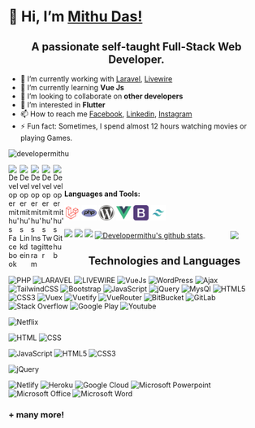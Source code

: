 # 👋 Hi, I’m [Mithu Das!](http://mithu.epizy.com)
## <center>A passionate self-taught Full-Stack Web Developer.</center>

- 🔭 I’m currently working with [Laravel](https://laravel.com/), [Livewire](https://laravel-livewire.com
)
- 🌱 I’m currently learning <strong>Vue Js</strong>
- 💞️ I’m looking to collaborate on <strong>other developers</strong>
- 👀 I’m interested in <strong>Flutter</strong>
- 📫 How to reach me <a href="https://www.facebook.com/developermithu">Facebook</a>, <a href="https://www.linkedin.com/in/developermithu">Linkedin</a>, <a href="https://www.instagram.com/developermithu">Instagram</a>
- ⚡ Fun fact: Sometimes, I spend almost 12 hours watching movies or playing Games.

<p align="left"> <img src="https://komarev.com/ghpvc/?username=developermithu&label=Views&color=blue&style=plastic" alt="developermithu" /> </p>

<a href="https://www.facebook.com/developermithu/">
  <img align="left" alt="Developermithu's Facebook" width="22px" src="https://cdn.jsdelivr.net/npm/simple-icons@v3/icons/facebook.svg" />
</a>
<a href="https://linkedin.com/in/developermithu">
  <img align="left" alt="Developermithu's Linkdein" width="22px" src="https://cdn.jsdelivr.net/npm/simple-icons@v3/icons/linkedin.svg" />
</a>
<a href="https://instagram.com/developermithu/">
  <img align="left" alt="Developermithu's Instagram" width="22px" src="https://cdn.jsdelivr.net/npm/simple-icons@v3/icons/instagram.svg" />
</a>
<a href="https://twitter.com/developermithu">
  <img align="left" alt="Developermithu's Twitter" width="22px" src="https://cdn.jsdelivr.net/npm/simple-icons@v3/icons/twitter.svg" />
</a>
<a href="https://github.com/developermithu">
  <img align="left" alt="Developermithu's Github" width="22px" src="https://cdn.jsdelivr.net/npm/simple-icons@v3/icons/github.svg" />
</a>


<br/>
<br/>

**Languages and Tools:**  

<code><img height="30" src="https://raw.githubusercontent.com/github/explore/80688e429a7d4ef2fca1e82350fe8e3517d3494d/topics/laravel/laravel.png"></code>
<code><img height="30" src="https://raw.githubusercontent.com/github/explore/80688e429a7d4ef2fca1e82350fe8e3517d3494d/topics/php/php.png"></code>
<code><img height="30" src="https://raw.githubusercontent.com/github/explore/80688e429a7d4ef2fca1e82350fe8e3517d3494d/topics/wordpress/wordpress.png"></code>
<code><img height="30" src="https://raw.githubusercontent.com/github/explore/80688e429a7d4ef2fca1e82350fe8e3517d3494d/topics/vue/vue.png"></code>
<code><img height="30" src="https://raw.githubusercontent.com/github/explore/80688e429a7d4ef2fca1e82350fe8e3517d3494d/topics/bootstrap/bootstrap.png"></code>
<code><img height="30" src="https://raw.githubusercontent.com/github/explore/80688e429a7d4ef2fca1e82350fe8e3517d3494d/topics/tailwind/tailwind.png"></code>    

![](https://github-profile-summary-cards.vercel.app/api/cards/profile-details?username=developermithu&theme=dracula)
![](https://github-profile-summary-cards.vercel.app/api/cards/repos-per-language?username=developermithu&theme=dracula) 
![](https://github-profile-summary-cards.vercel.app/api/cards/most-commit-language?username=developermithu&theme=dracula)
<a href="https://github.com/developermithu">
 <img align="center" src="https://github-readme-stats.vercel.app/api?username=developermithu&show_icons=true&theme=dracula&line_height=27" alt="Developermithu's github stats"/>
</a>
<a href="https://github.com/developermithu" style="margin-left:50px">
  <img align="center" src="https://github-readme-stats.vercel.app/api/top-langs/?username=developermithu&theme=dracula&hide_langs_below=1" />
</a>

<h2 align="center">
Technologies and Languages </h2>

![PHP](https://img.shields.io/badge/PHP-8892BF?style=flat-square&logoColor=white)
![LARAVEL](https://img.shields.io/badge/Laravel-ff2d20?style=flat-square&logo=laravel&logoColor=white)
![LIVEWIRE](https://img.shields.io/badge/Livewire-blue?style=flat-square&logo=livewire&logoColor=white)
![VueJs](https://img.shields.io/badge/VueJs-42b983?style=flat-square&logo=vuejs&logoColor=white)
![WordPress](https://img.shields.io/badge/WordPress-25D366?style=flat-square&logo=wordpress&logoColor=white)
![Ajax](https://img.shields.io/badge/Ajax-2CA5E0?style=flat-square&logo=ajax&logoColor=white)
![TailwindCSS](https://img.shields.io/badge/TailwindCSS-4f46e5?style=flat-square&logo=TailwindCSS&logoColor=white)
![Bootstrap](https://img.shields.io/badge/Bootstrap-00B2FF?style=flat-square&logo=Bootstrap&logoColor=white)
![JavaScript](https://img.shields.io/badge/JavaScript-8B89CC?style=flat-square&logo=JavaScript&logoColor=white)
![jQuery](https://img.shields.io/badge/jQuery-7289DA?style=flat-square&logo=jQuery&logoColor=white)
![MysQl](https://img.shields.io/badge/MysQl-2D8CFF?style=flat-square&logo=MysQl&logoColor=white)
![HTML5](https://img.shields.io/badge/HTML5-1877F2?style=flat-square&logo=html5&logoColor=white)
![CSS3](https://img.shields.io/badge/CSS3-E4405F?style=flat-square&logo=CSS3&logoColor=white)
![Vuex](https://img.shields.io/badge/Vuex-42b983?style=flat-square&logo=Vuex&logoColor=white)
![Vuetify](https://img.shields.io/badge/Vuetify-42b983?style=flat-square&logo=Vuetify&logoColor=white)
![VueRouter](https://img.shields.io/badge/Vue-Router-42b983?style=flat-square&logo=VueRouter)
![BitBucket](https://img.shields.io/badge/-BitBucket-darkblue?style=flat-square&logo=bitbucket)
![GitLab](https://img.shields.io/badge/GitLab-330F63?style=flat-square&logo=gitlab&logoColor=white)
![Stack Overflow](https://img.shields.io/badge/Stack_Overflow-FE7A16?style=flat-square&logo=stack-overflow&logoColor=white)
![Google Play](https://img.shields.io/badge/Google_Play-414141?style=flat-square&logo=google-play&logoColor=white)
![Youtube](https://img.shields.io/badge/YouTube-FF0000?style=flat-square&logo=youtube&logoColor=white)
<!-- ![Crunchyroll](https://img.shields.io/badge/Crunchyroll-F47521?style=flat-square&logo=crunchyroll&logoColor=white) -->
![Netflix](https://img.shields.io/badge/Netflix-E50914?style=flat-square&logo=netflix&logoColor=white)
<!-- ![c](https://img.shields.io/badge/C-00599C?style=flat-square&logo=c&logoColor=white) -->
<!-- ![C++](https://img.shields.io/badge/-C++-007ACC?style=flat-square&logo=cplusplus&logoColor=white) -->
<!-- ![C#](https://img.shields.io/badge/C%23-239120?style=flat-square&logo=c-sharp&logoColor=white)
![Python](https://img.shields.io/badge/Python-14354C?style=flat-square&logo=python&logoColor=white) -->
![HTML](https://img.shields.io/badge/HTML-239120?style=flat-square&logo=html5&logoColor=white)
![CSS](https://img.shields.io/badge/CSS-239120?&style=flat-square&logo=css3&logoColor=white)
<!-- ![.NET](https://img.shields.io/badge/.NET-5C2D91?style=flat-square&logo=.net&logoColor=white) -->
![JavaScript](https://img.shields.io/badge/-JavaScript-black?style=flat-square&logo=javascript)
![HTML5](https://img.shields.io/badge/HTML5-E34F26?style=flat-square&logo=html5&logoColor=white)
![CSS3](https://img.shields.io/badge/CSS3-1572B6?style=flat-square&logo=css3&logoColor=white)
<!-- ![Java](https://img.shields.io/badge/-Java-007396?style=flat-square&logo=java) -->
<!-- ![PHP](https://img.shields.io/badge/PHP-777BB4?style=flat-square&logo=php&logoColor=white) -->
<!-- ![Kotlin](https://img.shields.io/badge/Kotlin-0095D5?&style=flat-square&logo=kotlin&logoColor=white) -->
<!-- ![Go](https://img.shields.io/badge/Go-00ADD8?style=flat-square&logo=go&logoColor=white)
![MarkDown](https://img.shields.io/badge/Markdown-000000?style=flat-square&logo=markdown&logoColor=white)
![Shell Script](https://img.shields.io/badge/Shell_Script-121011?style=flat-square&logo=gnu-bash&logoColor=white) -->
![jQuery](https://img.shields.io/badge/jQuery-0769AD?style=flat-square&logo=jquery&logoColor=white)
<!-- ![dJango](https://img.shields.io/badge/Django-092E20?style=flat-square&logo=django&logoColor=white) -->
<!-- ![Unity](https://img.shields.io/badge/Unity-100000?style=flat-square&logo=unity&logoColor=white) -->
![Netlify](https://img.shields.io/badge/Netlify-00C7B7?style=flat-square&logo=netlify&logoColor=white)
![Heroku](https://img.shields.io/badge/Heroku-430098?style=flat-square&logo=heroku&logoColor=white)
![Google Cloud](https://img.shields.io/badge/Google_Cloud-4285F4?style=flat-square&logo=google-cloud&logoColor=white)
![Microsoft Powerpoint](https://img.shields.io/badge/Microsoft_PowerPoint-B7472A?style=flat-square&logo=microsoft-powerpoint&logoColor=white)
![Microsoft Office](https://img.shields.io/badge/Microsoft_Office-D83B01?style=flat-square&logo=microsoft-office&logoColor=white)
![Microsoft Word](https://img.shields.io/badge/Microsoft_Word-2B579A?style=flat-square&logo=microsoft-word&logoColor=white)
<!-- ![Steam](https://img.shields.io/badge/Steam-000000?style=flat-square&logo=steam&logoColor=white)  -->
<h3> + many more! </h3>

<!---
developermithu/developermithu is a ✨ special ✨ repository because its `README.md` (this file) appears on your GitHub profile.
You can click the Preview link to take a look at your changes.
--->
